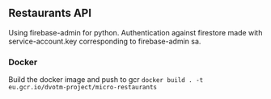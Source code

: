 ## Restaurants API  

Using firebase-admin for python.
Authentication against firestore made with service-account.key corresponding to firebase-admin sa.

### Docker  

Build the docker image and push to gcr
`docker build . -t eu.gcr.io/dvotm-project/micro-restaurants`  




